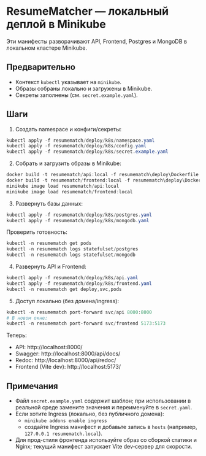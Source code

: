 # ResumeMatcher — локальный деплой в Minikube

Эти манифесты разворачивают API, Frontend, Postgres и MongoDB в локальном кластере Minikube.

## Предварительно

- Контекст `kubectl` указывает на `minikube`.
- Образы собраны локально и загружены в Minikube.
- Секреты заполнены (см. `secret.example.yaml`).

## Шаги

1) Создать namespace и конфиги/секреты:

```powershell
kubectl apply -f resumematch/deploy/k8s/namespace.yaml
kubectl apply -f resumematch/deploy/k8s/config.yaml
kubectl apply -f resumematch/deploy/k8s/secret.example.yaml
```

2) Собрать и загрузить образы в Minikube:

```powershell
docker build -t resumematch/api:local -f resumematch\deploy\Dockerfile.api .
docker build -t resumematch/frontend:local -f resumematch\deploy\Dockerfile.frontend .
minikube image load resumematch/api:local
minikube image load resumematch/frontend:local
```

3) Развернуть базы данных:

```powershell
kubectl apply -f resumematch/deploy/k8s/postgres.yaml
kubectl apply -f resumematch/deploy/k8s/mongodb.yaml
```

Проверить готовность:

```powershell
kubectl -n resumematch get pods
kubectl -n resumematch logs statefulset/postgres
kubectl -n resumematch logs statefulset/mongodb
```

4) Развернуть API и Frontend:

```powershell
kubectl apply -f resumematch/deploy/k8s/api.yaml
kubectl apply -f resumematch/deploy/k8s/frontend.yaml
kubectl -n resumematch get deploy,svc,pods
```

5) Доступ локально (без домена/ingress):

```powershell
kubectl -n resumematch port-forward svc/api 8000:8000
# В новом окне:
kubectl -n resumematch port-forward svc/frontend 5173:5173
```

Теперь:

- API: http://localhost:8000/
- Swagger: http://localhost:8000/api/docs/
- Redoc: http://localhost:8000/api/redoc/
- Frontend (Vite dev): http://localhost:5173/

## Примечания

- Файл `secret.example.yaml` содержит шаблон; при использовании в реальной среде замените значения и переименуйте в `secret.yaml`.
- Если хотите Ingress (локально, без публичного домена):
  - `minikube addons enable ingress`
  - создайте Ingress манифест и добавьте запись в `hosts` (например, `127.0.0.1 resumematch.local`).
- Для прод-стиля фронтенда используйте образ со сборкой статики и Nginx; текущий манифест запускает Vite dev‑сервер для скорости.